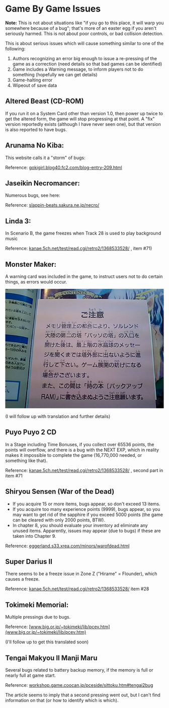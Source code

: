 # Game By Game Issues

**Note:**
This is not about situations like "if you go to this place, it will warp you somewhere because of a bug"; that's more of an easter egg if you aren't seriously harmed.
This is not about poor controls, or bad collision detection.

This is about serious issues which will cause something similar to one of the following:
 1. Authors recognizing an error big enough to issue a re-pressing of the game as a correction (need details so that bad games can be identified)
 2. Game includes a Warning message, to inform players not to do something (hopefully we can get details)
 3. Game-halting error
 4. Wipeout of save data

## Altered Beast (CD-ROM)

If you run it on a System Card other than version 1.0, then power up twice to get the altered
form, the game will stop progressing at that point.  A "fix" version reportedly exists
(although I have never seen one), but that version is also reported to have bugs.


## Arunama No Kiba:

This website calls it a "storm" of bugs:

Reference: [gokigirl.blog40.fc2.com/blog-entry-209.html](gokigirl.blog40.fc2.com/blog-entry-209.html)


## Jaseikin Necromancer:

Numerous bugs, see here:

Reference: [slappin-beats.sakura.ne.jp/necro/](slappin-beats.sakura.ne.jp/necro/)


## Linda 3:

In Scenario B, the game freezes when Track 28 is used to play background music

Reference: [kanae.5ch.net/test/read.cgi/retro2/1368533528/](kanae.5ch.net/test/read.cgi/retro2/1368533528/) , item #71)



## Monster Maker:

A warning card was included in the game, to instruct users not to do certain things, as errors would occur.

![Card](/images/MonsterMaker.jpg)

(I will follow up with translation and further details)


## Puyo Puyo 2 CD

In a Stage including Time Bonuses, if you collect over 65536 points, the points will overflow, and
there is a bug with the NEXT EXP, which in reality makes it impossible to complete the game
(16,770,000 needed, or something like that).

Reference: [kanae.5ch.net/test/read.cgi/retro2/1368533528/](kanae.5ch.net/test/read.cgi/retro2/1368533528/) , second part in item #71


## Shiryou Sensen (War of the Dead)

 - If you acquire 15 or more items, bugs appear, so don't exceed 13 items.
 - If you acquire too many experience points (9999), bugs appear, so you may want to get rid
of the sapphire if you exceed 5000 points (the game can be cleared with only 2000 points, BTW).
 - In chapter 8, you should evaluate your inventory ad eliminate any unused items. Apparently,
issues may appear (due to bugs) if these are taken into Chapter 9.

Reference: [eggerland.s33.xrea.com/minors/warofdead.html](eggerland.s33.xrea.com/minors/warofdead.html)

## Super Darius II

There seems to be a freeze issue in Zone Z ("Hirame" = Flounder), which causes a freeze.

Reference: [kanae.5ch.net/test/read.cgi/retro2/1368533528/](kanae.5ch.net/test/read.cgi/retro2/1368533528/)   item #28


## Tokimeki Memorial:

Multiple pressings due to bugs.

Reference: [www.big.or.jp/~tokimeki/lib/pcev.htm](www.big.or.jp/~tokimeki/lib/pcev.htm)

(I'll follow up to get this translated soon)


## Tengai Makyou II Manji Maru

Several bugs related to battery backup memory, if the memory is full or nearly full at game start.

Reference: [workshop.game.coocan.jp/pceside/sittoku.htm#tengai2bug](workshop.game.coocan.jp/pceside/sittoku.htm#tengai2bug)

The article seems to imply that a second pressing went out, but I can't find information on that (or how to identify which is which).

